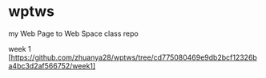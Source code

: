 # wptws
my Web Page to Web Space class repo

week 1 [https://github.com/zhuanya28/wptws/tree/cd775080469e9db2bcf12326ba4bc3d2af566752/week1]


